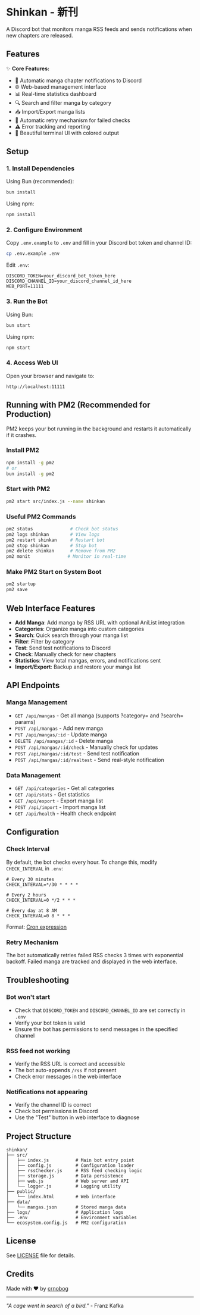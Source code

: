 # Shinkan - 新刊

A Discord bot that monitors manga RSS feeds and sends notifications when new chapters are released.

## Features

✨ **Core Features:**
- 🔔 Automatic manga chapter notifications to Discord
- 🌐 Web-based management interface
- 📊 Real-time statistics dashboard
- 🔍 Search and filter manga by category
- 📥 Import/Export manga lists
- 🔄 Automatic retry mechanism for failed checks
- ⚠️ Error tracking and reporting
- 🎨 Beautiful terminal UI with colored output

## Setup

### 1. Install Dependencies

Using Bun (recommended):
```bash
bun install
```

Using npm:
```bash
npm install
```

### 2. Configure Environment

Copy `.env.example` to `.env` and fill in your Discord bot token and channel ID:
```bash
cp .env.example .env
```

Edit `.env`:
```env
DISCORD_TOKEN=your_discord_bot_token_here
DISCORD_CHANNEL_ID=your_discord_channel_id_here
WEB_PORT=11111
```

### 3. Run the Bot

Using Bun:
```bash
bun start
```

Using npm:
```bash
npm start
```

### 4. Access Web UI

Open your browser and navigate to:
```
http://localhost:11111
```

## Running with PM2 (Recommended for Production)

PM2 keeps your bot running in the background and restarts it automatically if it crashes.

### Install PM2
```bash
npm install -g pm2
# or
bun install -g pm2
```

### Start with PM2
```bash
pm2 start src/index.js --name shinkan
```

### Useful PM2 Commands
```bash
pm2 status              # Check bot status
pm2 logs shinkan        # View logs
pm2 restart shinkan     # Restart bot
pm2 stop shinkan        # Stop bot
pm2 delete shinkan      # Remove from PM2
pm2 monit              # Monitor in real-time
```

### Make PM2 Start on System Boot
```bash
pm2 startup
pm2 save
```

## Web Interface Features

- **Add Manga**: Add manga by RSS URL with optional AniList integration
- **Categories**: Organize manga into custom categories
- **Search**: Quick search through your manga list
- **Filter**: Filter by category
- **Test**: Send test notifications to Discord
- **Check**: Manually check for new chapters
- **Statistics**: View total mangas, errors, and notifications sent
- **Import/Export**: Backup and restore your manga list

## API Endpoints

### Manga Management
- `GET /api/mangas` - Get all manga (supports ?category= and ?search= params)
- `POST /api/mangas` - Add new manga
- `PUT /api/mangas/:id` - Update manga
- `DELETE /api/mangas/:id` - Delete manga
- `POST /api/mangas/:id/check` - Manually check for updates
- `POST /api/mangas/:id/test` - Send test notification
- `POST /api/mangas/:id/realtest` - Send real-style notification

### Data Management
- `GET /api/categories` - Get all categories
- `GET /api/stats` - Get statistics
- `GET /api/export` - Export manga list
- `POST /api/import` - Import manga list
- `GET /api/health` - Health check endpoint

## Configuration

### Check Interval

By default, the bot checks every hour. To change this, modify `CHECK_INTERVAL` in `.env`:

```env
# Every 30 minutes
CHECK_INTERVAL=*/30 * * * *

# Every 2 hours
CHECK_INTERVAL=0 */2 * * *

# Every day at 8 AM
CHECK_INTERVAL=0 8 * * *
```

Format: [Cron expression](https://crontab.guru/)

### Retry Mechanism

The bot automatically retries failed RSS checks 3 times with exponential backoff. Failed manga are tracked and displayed in the web interface.

## Troubleshooting

### Bot won't start
- Check that `DISCORD_TOKEN` and `DISCORD_CHANNEL_ID` are set correctly in `.env`
- Verify your bot token is valid
- Ensure the bot has permissions to send messages in the specified channel

### RSS feed not working
- Verify the RSS URL is correct and accessible
- The bot auto-appends `/rss` if not present
- Check error messages in the web interface

### Notifications not appearing
- Verify the channel ID is correct
- Check bot permissions in Discord
- Use the "Test" button in web interface to diagnose

## Project Structure

```
shinkan/
├── src/
│   ├── index.js          # Main bot entry point
│   ├── config.js         # Configuration loader
│   ├── rssChecker.js     # RSS feed checking logic
│   ├── storage.js        # Data persistence
│   ├── web.js            # Web server and API
│   └── logger.js         # Logging utility
├── public/
│   └── index.html        # Web interface
├── data/
│   └── mangas.json       # Stored manga data
├── logs/                 # Application logs
├── .env                  # Environment variables
└── ecosystem.config.js   # PM2 configuration
```

## License

See [LICENSE](LICENSE) file for details.

## Credits

Made with ♥ by [crnobog](https://github.com/crnobog69)

---

_"A cage went in search of a bird."_ - Franz Kafka
